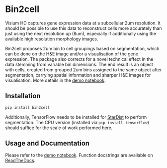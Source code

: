 # Bin2cell

Visium HD captures gene expression data at a subcellular 2um resolution. It should be possible to use this data to reconstruct cells more accurately than just using the next resolution up (8um), especially if additionally using the available high resolution morphology images.

Bin2cell proposes 2um bin to cell groupings based on segmentation, which can be done on the H&E image and/or a visualisation of the gene expression. The package also corrects for a novel technical effect in the data stemming from variable bin dimensions. The end result is an object with cells, created from grouped 2um bins assigned to the same object after segmentation, carrying spatial information and sharper H&E images for visualisation. More details in the [demo notebook](https://nbviewer.org/github/Teichlab/bin2cell/blob/main/notebooks/demo.ipynb).

## Installation

```bash
pip install bin2cell
```

Additionally, TensorFlow needs to be installed for [StarDist](https://github.com/stardist/stardist) to perform segmentation. The CPU version (installed via `pip install tensorflow`) should suffice for the scale of work performed here.

## Usage and Documentation

Please refer to the [demo notebook](https://nbviewer.org/github/Teichlab/bin2cell/blob/main/notebooks/demo.ipynb). Function docstrings are available on [ReadTheDocs](https://bin2cell.readthedocs.io/en/latest/).

